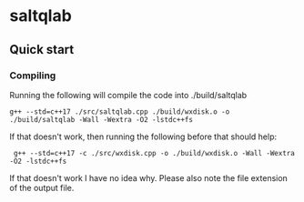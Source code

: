 # saltqlab

## Quick start
### Compiling
Running the following will compile the code into ./build/saltqlab
```
g++ --std=c++17 ./src/saltqlab.cpp ./build/wxdisk.o -o ./build/saltqlab -Wall -Wextra -O2 -lstdc++fs
```
If that doesn't work, then running the following before that should help:  
```
 g++ --std=c++17 -c ./src/wxdisk.cpp -o ./build/wxdisk.o -Wall -Wextra -O2 -lstdc++fs
```
If that doesn't work I have no idea why. Please also note the file extension of the output file.